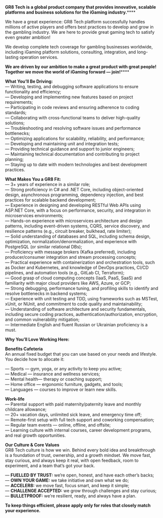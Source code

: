 **GR8 Tech is a global product company that provides innovative, scalable
platforms and business solutions for the iGaming industry.******

We have а great experience: GR8 Tech platform successfully handles millions of
active players and offers best practices to develop and grow in the gambling
industry. We are here to provide great gaming tech to satisfy even greater
ambition!

We develop complete tech coverage for gambling businesses worldwide, including
iGaming platform solutions, consulting, integration, and long-lasting
operation services.

**We are driven by our ambition to make a great product with great people!
Together we move the world of iGaming forward — join!******

**What You’ll Be Driving:**  
— Writing, testing, and debugging software applications to ensure
functionality and efficiency;  
— Developing and implementing new features based on project requirements;  
— Participating in code reviews and ensuring adherence to coding standards;  
— Collaborating with cross-functional teams to deliver high-quality solutions;  
— Troubleshooting and resolving software issues and performance bottlenecks;  
— Optimizing applications for scalability, reliability, and performance;  
— Developing and maintaining unit and integration tests;  
— Providing technical guidance and support to junior engineers;  
— Maintaining technical documentation and contributing to project planning;  
— Staying up to date with modern technologies and best development practices.

**What Makes You a GR8 Fit:**  
— 3+ years of experience in a similar role;  
— Strong proficiency in C# and .NET Core, including object-oriented design,
asynchronous programming, dependency injection, and best practices for
scalable backend development;  
— Experience in designing and developing RESTful Web APIs using ASP.NET Core,
with a focus on performance, security, and integration in microservices
environments;  
— Hands-on experience with microservices architecture and design patterns,
including event-driven systems, CQRS, service discovery, and resilience
patterns (e.g., circuit breaker, bulkhead, rate limiter);  
— Solid understanding of databases and SQL, including schema design,
optimization, normalization/denormalization, and experience with PostgreSQL
(or similar relational DBs);  
— Proficiency with message brokers (Kafka preferred), including
producer/consumer integration and stream processing concepts;  
— Practical experience with containerization and orchestration tools, such as
Docker and Kubernetes, and knowledge of DevOps practices, CI/CD pipelines, and
automation tools (e.g., GitLab CI, Terraform);  
— Good grasp of cloud computing concepts (IaaS, PaaS, SaaS) and familiarity
with major cloud providers like AWS, Azure, or GCP;  
— Strong debugging, performance tuning, and profiling skills to identify and
resolve bottlenecks in backend systems;  
— Experience with unit testing and TDD, using frameworks such as MSTest,
xUnit, or NUnit, and commitment to code quality and maintainability;  
— Understanding of software architecture and security fundamentals, including
secure coding practices, authentication/authorization, encryption, and common
vulnerability mitigation;  
— Intermediate English and fluent Russian or Ukrainian proficiency is a must.

**Why You’ll Love Working Here:**

**Benefits Cafeteria**  
An annual fixed budget that you can use based on your needs and lifestyle. You
decide how to allocate it:

— Sports — gym, yoga, or any activity to keep you active;  
— Medical — insurance and wellness services;  
— Mental health— therapy or coaching support;  
— Home office — ergonomic furniture, gadgets, and tools;  
— Languages — courses to improve or learn new skills.

**Work-life**  
— Parental support with paid maternity/paternity leave and monthly childcare
allowance;  
— 20+ vacation days, unlimited sick leave, and emergency time off;  
— Remote-first setup with full tech support and coworking compensation;  
— Regular team events — online, offline, and offsite;  
— Learning culture with internal courses, career development programs, and
real growth opportunities.

**Our Culture & Core Values**  
GR8 Tech culture is how we win. Behind every bold idea and breakthrough is a
foundation of trust, ownership, and a growth mindset. We move fast, stay
curious, and always keep it real, with open feedback, room to experiment, and
a team that’s got your back.

— **FUELLED BY TRUST:** we’re open, honest, and have each other’s backs;  
— **OWN YOUR GAME:** we take initiative and own what we do;  
— **ACCELER8:** we move fast, focus smart, and keep it simple;  
— **CHALLENGE ACCEPTED:** we grow through challenges and stay curious;  
— **BULLETPROOF:** we’re resilient, ready, and always have a plan.

**To keep things efficient, please apply only for roles that closely match
your experience.**
